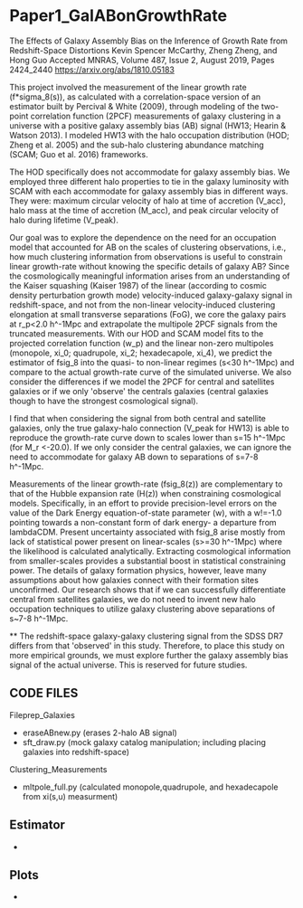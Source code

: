 # Paper1_GalABonGrowthRate
The Effects of Galaxy Assembly Bias on the Inference of Growth Rate from Redshift-Space Distortions
Kevin Spencer McCarthy, Zheng Zheng, and Hong Guo
Accepted MNRAS, Volume 487, Issue 2, August 2019, Pages 2424_2440
https://arxiv.org/abs/1810.05183

This project involved the measurement of the linear growth rate (f*sigma_8(s)), as calculated with a correlation-space version of an estimator built by Percival & White (2009), through modeling of the two-point correlation function (2PCF) measurements of galaxy clustering in a universe with a positive galaxy assembly bias (AB) signal (HW13; Hearin & Watson 2013). I modeled HW13 with the halo occupation distribution (HOD; Zheng et al. 2005) and the sub-halo clustering abundance matching (SCAM; Guo et al. 2016) frameworks.

The HOD specifically does not accommodate for galaxy assembly bias. We employed three different halo properties to tie in the galaxy luminosity with SCAM with each accommodate for galaxy assembly bias in different ways. They were: maximum circular velocity of halo at time of accretion (V_acc), halo mass at the time of accretion (M_acc), and peak circular velocity of halo during lifetime (V_peak).

Our goal was to explore the dependence on the need for an occupation model that accounted for AB on the scales of clustering observations, i.e., how much clustering information from observations is useful to constrain linear growth-rate without knowing the specific details of galaxy AB? Since the cosmologically meaningful information arises from an understanding of the Kaiser squashing (Kaiser 1987) of the linear (according to cosmic density perturbation growth mode) velocity-induced galaxy-galaxy signal in redshift-space, and not from the non-linear velocity-induced clustering elongation at small transverse separations (FoG), we core the galaxy pairs at r_p<2.0 h^-1Mpc and extrapolate the multipole 2PCF signals from the truncated measurements. With our HOD and SCAM model fits to the projected correlation function (w_p) and the linear non-zero multipoles (monopole, xi_0; quadrupole, xi_2; hexadecapole, xi_4), we predict the estimator of fsig_8 into the quasi- to non-linear regimes (s<30 h^-1Mpc) and compare to the actual growth-rate curve of the simulated universe. We also consider the differences if we model the 2PCF for central and satellites galaxies or if we only 'observe' the centrals galaxies (central galaxies though to have the strongest cosmological signal).

I find that when considering the signal from both central and satellite galaxies, only the true galaxy-halo connection (V_peak for HW13) is able to reproduce the growth-rate curve down to scales lower than s=15 h^-1Mpc (for M_r <-20.0). If we only consider the central galaxies, we can ignore the need to accommodate for galaxy AB down to separations of s=7-8 h^-1Mpc. 

Measurements of the linear growth-rate (fsig_8(z)) are complementary to that of the Hubble expansion rate (H(z)) when constraining cosmological models. Specifically, in an effort to provide precision-level errors on the value of the Dark Energy equation-of-state parameter (w), with a w!=-1.0 pointing towards a non-constant form of dark energy- a departure from lambdaCDM. Present uncertainty associated with fsig_8 arise mostly from lack of statistical power present on linear-scales (s>=30 h^-1Mpc) where the likelihood is calculated analytically. Extracting cosmological information from smaller-scales provides a substantial boost in statistical constraining power. The details of galaxy formation physics, however, leave many assumptions about how galaxies connect with their formation sites unconfirmed. Our research shows that if we can successfully differentiate central from satellites galaxies, we do not need to invent new halo occupation techniques to utilize galaxy clustering above separations of s~7-8 h^-1Mpc.

** The redshift-space galaxy-galaxy clustering signal from the SDSS DR7 differs from that 'observed' in this study. Therefore, to place this study on more empirical grounds, we must explore further the galaxy assembly bias signal of the actual universe. This is reserved for future studies.


CODE FILES
-----------------------------------------------------------
Fileprep_Galaxies
- eraseABnew.py (erases 2-halo AB signal)
- sft_draw.py (mock galaxy catalog manipulation; including placing galaxies into redshift-space)
  
Clustering_Measurements
- mltpole_full.py (calculated monopole,quadrupole, and hexadecapole from xi(s,u) measurment)
  
Estimator
 -
 -
Plots
 -
 -
 


